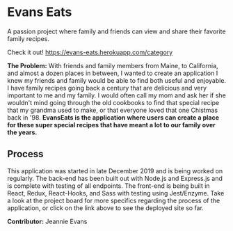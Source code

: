 # Evans Eats

A passion project where family and friends can view and share their favorite family recipes. 

Check it out! https://evans-eats.herokuapp.com/category

**The Problem:** With friends and family members from Maine, to California, and almost a dozen places in between, I wanted to create an application I knew my friends and family would be able to find both useful and enjoyable. I have family recipes going back a century that are delicious and very important to me and my family. I would often call my mom and ask her if she wouldn't mind going through the old cookbooks to find that special recipe that my grandma used to make, or that everyone loved that one Chistmas back in '98. **EvansEats is the application where users can create a place for these super special recipes that have meant a lot to our family over the years.**


## Process
This application was started in late December 2019 and is being worked on regularly. The back-end has been built out with Node.js and Express.js and is complete with testing of all endpoints. The front-end is being built in React, Redux, React-Hooks, and Sass with testing using Jest/Enzyme. Take a look at the project board for more specifics regarding the process of the application, or click on the link above to see the deployed site so far.

**Contributor:** Jeannie Evans
